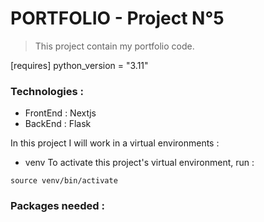 # PORTFOLIO - Project N°5
> This project contain my portfolio code.

[requires]
python_version = "3.11"

### Technologies :
+ FrontEnd : Nextjs
+ BackEnd : Flask

In this project I will  work in a virtual environments :

+ venv
To activate this project's virtual environment, run :
```
source venv/bin/activate
``` 


### Packages needed :



